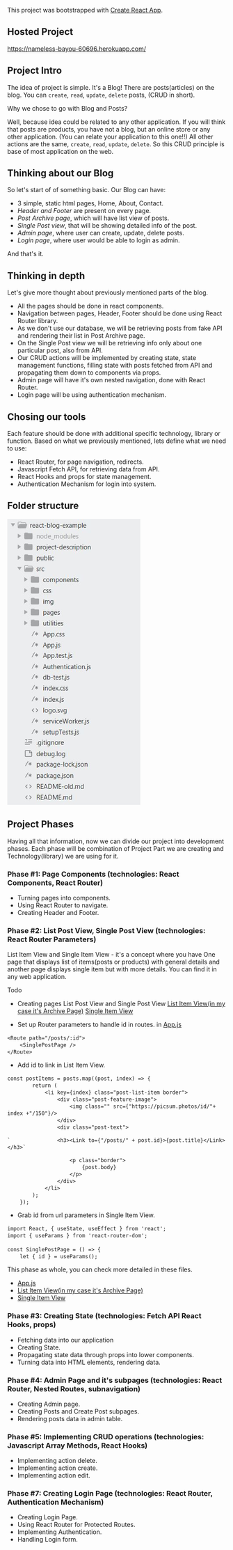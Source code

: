 This project was bootstrapped with [Create React App](https://github.com/facebook/create-react-app).

## Hosted Project

https://nameless-bayou-60696.herokuapp.com/

## Project Intro

The idea of project is simple. It's a Blog!
There are posts(articles) on the blog. You can `create`, `read`, `update`, `delete` posts, (CRUD in short).

Why we chose to go with Blog and Posts?

Well, because idea could be related to any other application. If you will think that posts are products, you have not a blog, but an online store or any other application. (You can relate your application to this one!!) All other actions are the same, `create`, `read`, `update`, `delete`. So this CRUD principle is base of most application on the web.

## Thinking about our Blog

So let's start of of something basic. Our Blog can have:
- 3 simple, static html pages, Home, About, Contact.
- *Header and Footer* are present on every page.
- *Post Archive page*, which will have list view of posts.
- *Single Post view*, that will be showing detailed info of the post.
- *Admin page*, where user can create, update, delete posts.
- *Login page*, where user would be able to login as admin.

And that's it.

## Thinking in depth

Let's give more thought about previously mentioned parts of the blog.
- All the pages should be done in react components.
- Navigation between pages, Header, Footer should be done using React Router library.
- As we don't use our database, we will be retrieving posts from fake API and rendering their list in Post Archive page.
- On the Single Post view we will be retrieving info only about one particular post, also from API.
- Our CRUD actions will be implemented by creating state, state management functions, filling state with posts fetched from API and propagating them down to components via props.
- Admin page will have it's own nested navigation, done with React Router.
- Login page will be using authentication mechanism.

## Chosing our tools

Each feature should be done with additional specific technology, library or function. Based on what we previously mentioned, lets define what we need to use:

- React Router, for page navigation, redirects.
- Javascript Fetch API, for retrieving data from API.
- React Hooks and props for state management.
- Authentication Mechanism for login into system.

## Folder structure

![Folder Structure Image](project-description/folder-structure.JPG "Title")

## Project Phases

Having all that information, now we can divide our project into development phases. Each phase will be combination of Project Part we are creating and Technology(library) we are using for it.

### Phase #1: Page Components (technologies: React Components, React Router)

- Turning pages into components.
- Using React Router to navigate.
- Creating Header and Footer.

### Phase #2: List Post View, Single Post View (technologies: React Router Parameters)

List Item View and Single Item View - it's a concept where you have One page that
displays list of items(posts or products) with general details and another page displays single item but with more details. You can find it in any web application.

Todo
- Creating pages List Post View and Single Post View
[List Item View(in my case it's Archive Page)](https://github.com/anton-shevchook/react-blog-example/blob/master/src/pages/ArchivePage.js)
[Single Item View](https://github.com/anton-shevchook/react-blog-example/blob/master/src/pages/SinglePostPage.js)

- Set up Router parameters to handle id in routes.
in [App.js](https://github.com/anton-shevchook/react-blog-example/blob/master/src/App.js)

```
<Route path="/posts/:id">
    <SinglePostPage />
</Route>
```

- Add id to link in List Item View.
```
const postItems = posts.map((post, index) => {
		return (
			<li key={index} class="post-list-item border">
				<div class="post-feature-image">
					<img class="" src={"https://picsum.photos/id/"+ index +"/150"}/>	
				</div>
				<div class="post-text">
```
	`				<h3><Link to={"/posts/" + post.id}>{post.title}</Link></h3>`
```
					<p class="border">
						{post.body}
					</p>
				</div>
			</li>
		);
	});
```
- Grab id from url parameters in Single Item View.
```
import React, { useState, useEffect } from 'react';
import { useParams } from 'react-router-dom';

const SinglePostPage = () => {
	let { id } = useParams();
```

This phase as whole, you can check more detailed in these files.
- [App.js](https://github.com/anton-shevchook/react-blog-example/blob/master/src/App.js)
- [List Item View(in my case it's Archive Page)](https://github.com/anton-shevchook/react-blog-example/blob/master/src/pages/ArchivePage.js)
- [Single Item View](https://github.com/anton-shevchook/react-blog-example/blob/master/src/pages/SinglePostPage.js)

### Phase #3: Creating State (technologies: Fetch API React Hooks, props)

- Fetching data into our application
- Creating  State.
- Propagating state data through props into lower components.
- Turning data into HTML elements, rendering data.

### Phase #4: Admin Page and it's subpages (technologies: React Router, Nested Routes, subnavigation)

- Creating Admin page.
- Creating Posts and Create Post subpages.
- Rendering posts data in admin table.

### Phase #5: Implementing CRUD operations (technologies: Javascript Array Methods, React Hooks)

- Implementing action delete.
- Implementing action create.
- Implementing action edit.

### Phase #7: Creating Login Page (technologies: React Router, Authentication Mechanism)

- Creating Login Page.
- Using React Router for Protected Routes.
- Implementing Authentication.
- Handling Login form.

